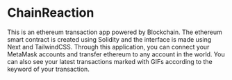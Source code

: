 # ChainReaction

This is an ethereum transaction app powered by Blockchain. The ethereum smart contract is created using Solidity and the interface is made using Next and TailwindCSS. Through this application, you can connect your MetaMask accounts and transfer ethereum to any account in the world. You can also see your latest transactions marked with GIFs according to the keyword of your transaction.
